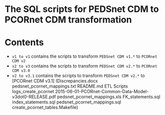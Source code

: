 # The SQL scripts for PEDSnet CDM to PCORnet CDM transformation

# Contents
- `v1 to v1` contains the scripts to transform `PEDSnet CDM v1.*` to `PCORnet CDM v2` 
- `v2 to v3` contains the scripts to transform `PEDSnet CDM v2.*` to `PCORnet CDM v3.0` 
- `v2 to v3.1` contains the scripts to transform `PEDSnet CDM v2.*` to [PCORnet CDM v3.1] (Discrepancies.docxpedsnet_pcornet_mappings.txtREADME.mdETL Scriptslogs_create_pcornet2015-06-01-PCORnet-Common-Data-Model-v3dot0-RELEASE.pdfpedsnet_pcornet_mappings.xlsFK_statements.sqlindex_statements.sqlpedsnet_pcornet_mappings.sqlcreate_pcornet_tables.Makefile)
